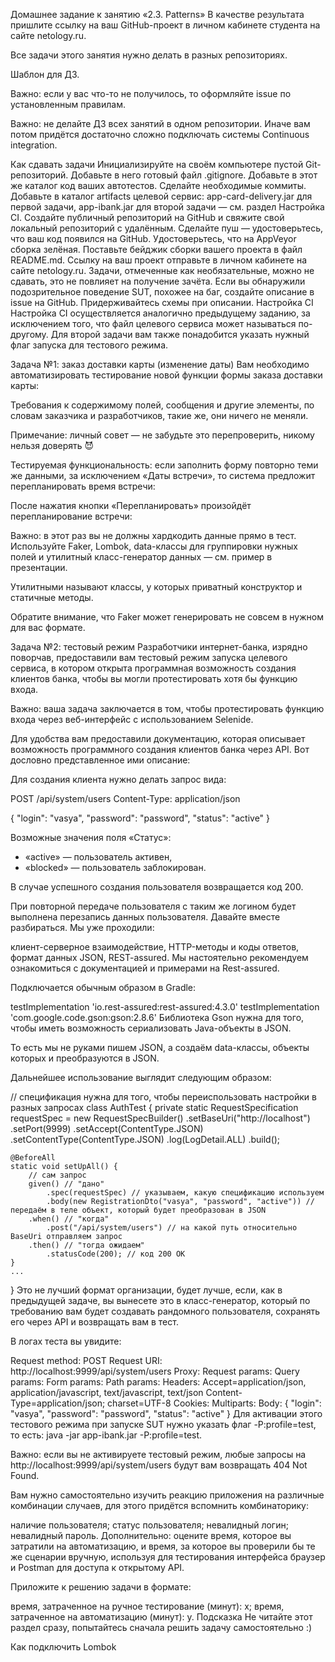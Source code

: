 Домашнее задание к занятию «2.3. Patterns»
В качестве результата пришлите ссылку на ваш GitHub-проект в личном кабинете студента на сайте netology.ru.

Все задачи этого занятия нужно делать в разных репозиториях.

Шаблон для ДЗ.

Важно: если у вас что-то не получилось, то оформляйте issue по установленным правилам.

Важно: не делайте ДЗ всех занятий в одном репозитории. Иначе вам потом придётся достаточно сложно подключать системы Continuous integration.

Как сдавать задачи
Инициализируйте на своём компьютере пустой Git-репозиторий.
Добавьте в него готовый файл .gitignore.
Добавьте в этот же каталог код ваших автотестов.
Сделайте необходимые коммиты.
Добавьте в каталог artifacts целевой сервис: app-card-delivery.jar для первой задачи, app-ibank.jar для второй задачи — см. раздел Настройка CI.
Создайте публичный репозиторий на GitHub и свяжите свой локальный репозиторий с удалённым.
Сделайте пуш — удостоверьтесь, что ваш код появился на GitHub.
Удостоверьтесь, что на AppVeyor сборка зелёная.
Поставьте бейджик сборки вашего проекта в файл README.md.
Ссылку на ваш проект отправьте в личном кабинете на сайте netology.ru.
Задачи, отмеченные как необязательные, можно не сдавать, это не повлияет на получение зачёта.
Если вы обнаружили подозрительное поведение SUT, похожее на баг, создайте описание в issue на GitHub. Придерживайтесь схемы при описании.
Настройка CI
Настройка CI осуществляется аналогично предыдущему заданию, за исключением того, что файл целевого сервиса может называться по-другому. Для второй задачи вам также понадобится указать нужный флаг запуска для тестового режима.

Задача №1: заказ доставки карты (изменение даты)
Вам необходимо автоматизировать тестирование новой функции формы заказа доставки карты:



Требования к содержимому полей, сообщения и другие элементы, по словам заказчика и разработчиков, такие же, они ничего не меняли.

Примечание: личный совет — не забудьте это перепроверить, никому нельзя доверять 😈

Тестируемая функциональность: если заполнить форму повторно теми же данными, за исключением «Даты встречи», то система предложит перепланировать время встречи:



После нажатия кнопки «Перепланировать» произойдёт перепланирование встречи:



Важно: в этот раз вы не должны хардкодить данные прямо в тест. Используйте Faker, Lombok, data-классы для группировки нужных полей и утилитный класс-генератор данных — см. пример в презентации.

Утилитными называют классы, у которых приватный конструктор и статичные методы.

Обратите внимание, что Faker может генерировать не совсем в нужном для вас формате.

Задача №2: тестовый режим
Разработчики интернет-банка, изрядно поворчав, предоставили вам тестовый режим запуска целевого сервиса, в котором открыта программная возможность создания клиентов банка, чтобы вы могли протестировать хотя бы функцию входа.

Важно: ваша задача заключается в том, чтобы протестировать функцию входа через веб-интерфейс с использованием Selenide.

Для удобства вам предоставили документацию, которая описывает возможность программного создания клиентов банка через API. Вот дословно представленное ими описание:

Для создания клиента нужно делать запрос вида:

POST /api/system/users
Content-Type: application/json

{
"login": "vasya",
"password": "password",
"status": "active"
}

Возможные значения поля «Статус»:
* «active» — пользователь активен,
* «blocked» — пользователь заблокирован.

В случае успешного создания пользователя возвращается код 200.

При повторной передаче пользователя с таким же логином будет выполнена перезапись данных пользователя.
Давайте вместе разбираться. Мы уже проходили:

клиент-серверное взаимодействие,
HTTP-методы и коды ответов,
формат данных JSON,
REST-assured.
Мы настоятельно рекомендуем ознакомиться с документацией и примерами на Rest-assured.

Подключается обычным образом в Gradle:

testImplementation 'io.rest-assured:rest-assured:4.3.0'
testImplementation 'com.google.code.gson:gson:2.8.6'
Библиотека Gson нужна для того, чтобы иметь возможность сериализовать Java-объекты в JSON.

То есть мы не руками пишем JSON, а создаём data-классы, объекты которых и преобразуются в JSON.

Дальнейшее использование выглядит следующим образом:

// спецификация нужна для того, чтобы переиспользовать настройки в разных запросах
class AuthTest {
private static RequestSpecification requestSpec = new RequestSpecBuilder()
.setBaseUri("http://localhost")
.setPort(9999)
.setAccept(ContentType.JSON)
.setContentType(ContentType.JSON)
.log(LogDetail.ALL)
.build();

    @BeforeAll
    static void setUpAll() {
        // сам запрос
        given() // "дано"
            .spec(requestSpec) // указываем, какую спецификацию используем 
            .body(new RegistrationDto("vasya", "password", "active")) // передаём в теле объект, который будет преобразован в JSON
        .when() // "когда" 
            .post("/api/system/users") // на какой путь относительно BaseUri отправляем запрос
        .then() // "тогда ожидаем"
            .statusCode(200); // код 200 OK
    }
    ...
}
Это не лучший формат организации, будет лучше, если, как в предыдущей задаче, вы вынесете это в класс-генератор, который по требованию вам будет создавать рандомного пользователя, сохранять его через API и возвращать вам в тест.

В логах теста вы увидите:

Request method:	POST
Request URI:	http://localhost:9999/api/system/users
Proxy:			<none>
Request params:	<none>
Query params:	<none>
Form params:	<none>
Path params:	<none>
Headers:		Accept=application/json, application/javascript, text/javascript, text/json
Content-Type=application/json; charset=UTF-8
Cookies:		<none>
Multiparts:		<none>
Body:
{
"login": "vasya",
"password": "password",
"status": "active"
}
Для активации этого тестового режима при запуске SUT нужно указать флаг -P:profile=test, то есть: java -jar app-ibank.jar -P:profile=test.

Важно: если вы не активируете тестовый режим, любые запросы на http://localhost:9999/api/system/users будут вам возвращать 404 Not Found.

Вам нужно самостоятельно изучить реакцию приложения на различные комбинации случаев, для этого придётся вспомнить комбинаторику:

наличие пользователя;
статус пользователя;
невалидный логин;
невалидный пароль.
Дополнительно: оцените время, которое вы затратили на автоматизацию, и время, за которое вы проверили бы те же сценарии вручную, используя для тестирования интерфейса браузер и Postman для доступа к открытому API.

Приложите к решению задачи в формате:

время, затраченное на ручное тестирование (минут): x;
время, затраченное на автоматизацию (минут): y.
Подсказка
Не читайте этот раздел сразу, попытайтесь сначала решить задачу самостоятельно :)

Как подключить Lombok